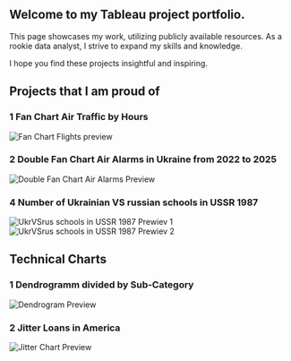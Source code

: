 ## Welcome to my Tableau project portfolio. 

This page showcases my work, utilizing publicly available resources. As a rookie data analyst, I strive to expand my skills and knowledge.

I hope you find these projects insightful and inspiring.

## Projects that I am proud of

### 1 Fan Chart Air Traffic by Hours
![Fan Chart Flights preview](https://github.com/user-attachments/assets/a0ccb4ba-0a1e-44b9-81a3-fbbd36c6ba81)


### 2 Double Fan Chart Air Alarms in Ukraine from 2022 to 2025
![Double Fan Chart Air Alarms Preview](https://github.com/user-attachments/assets/f5e686a2-5297-46b3-b130-7a040e30e24d)

### 4 Number of Ukrainian VS russian schools in USSR 1987
![UkrVSrus schools in USSR 1987 Prewiev 1](https://github.com/user-attachments/assets/dbf01652-7310-447e-be78-6efca21a3d45) ![UkrVSrus schools in USSR 1987 Prewiev 2](https://github.com/user-attachments/assets/7c67a81b-f767-4d4e-8e06-d0c2a25e0012)


## Technical Charts

### 1 Dendrogramm divided by Sub-Category
![Dendrogram Preview](https://github.com/user-attachments/assets/57d144c0-266b-4a10-a673-d93cf2f5f505)



### 2 Jitter Loans in America
![Jitter Chart Preview](https://github.com/user-attachments/assets/34f61e44-febf-4568-ac4e-58d7820cd09d)




